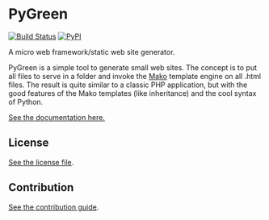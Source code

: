 
# PyGreen

[![Build Status](https://travis-ci.org/nicolas-van/pygreen.svg?branch=master)](https://travis-ci.org/nicolas-van/pygreen)
[![PyPI](https://img.shields.io/pypi/v/pygreen.svg)](https://pypi.python.org/pypi/pygreen)

A micro web framework/static web site generator.

PyGreen is a simple tool to generate small web sites. The concept is to put all files to serve in a folder and invoke
the [Mako](http://www.makotemplates.org/) template engine on all .html files. The result is quite similar to a classic
PHP application, but with the good features of the Mako templates (like inheritance) and the cool syntax of Python.

[See the documentation here.](https://nicolas-van.github.io/pygreen/)

## License

[See the license file](https://github.com/nicolas-van/pygreen/blob/master/LICENSE.md).

## Contribution

[See the contribution guide](https://github.com/nicolas-van/pygreen/blob/master/CONTRIBUTING.md).
